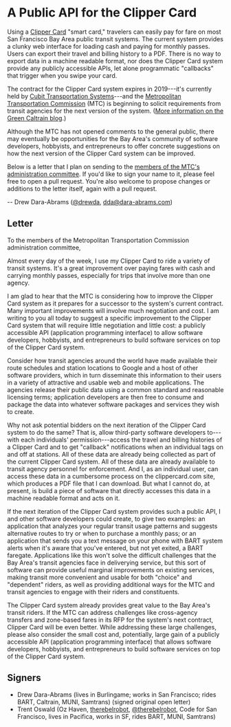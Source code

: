 A Public API for the Clipper Card
=================================
Using a [Clipper Card](https://www.clippercard.com) "smart card," travelers can easily pay for fare on most San Francisco Bay Area public transit systems. The current system provides a clunky web interface for loading cash and paying for monthly passes. Users can export their travel and billing history to a PDF. There is no way to export data in a machine readable format, nor does the Clipper Card system provide any publicly accessible APIs, let alone programmatic "callbacks" that trigger when you swipe your card.

The contract for the Clipper Card system expires in 2019---it's currently held by [Cubit Transportation Systems](http://cts.cubic.com/)---and the [Metropolitan Transportation Commission](http://www.mtc.ca.gov/) (MTC) is beginning to solicit requirements from transit agencies for the next version of the system. ([More information on the Green Caltrain blog](http://www.greencaltrain.com/2014/04/caltrain-cac-tomorrow-mtc-starting-to-take-feedback-on-clipper-2-0/).)

Although the MTC has not opened comments to the general public, there may eventually be opportunities for the Bay Area's community of software developers, hobbyists, and entrepreneurs to offer concrete suggestions on how the next version of the Clipper Card system can be improved.

Below is a letter that I plan on sending to the [members of the MTC's administration committee](http://www.mtc.ca.gov/about_mtc/standing_committees.htm). If you'd like to sign your name to it, please feel free to open a pull request. You're also welcome to propose changes or additions to the letter itself, again with a pull request. 

-- Drew Dara-Abrams ([@drewda](twitter.com/drewda), [dda@dara-abrams.com](mailto:dda@dara-abrams.com))

Letter
------

To the members of the Metropolitan Transportation Commission administration committee,

Almost every day of the week, I use my Clipper Card to ride a variety of transit systems. It's a great improvement over paying fares with cash and carrying monthly passes, especially for trips that involve more than one agency.

I am glad to hear that the MTC is considering how to improve the Clipper Card system as it prepares for a successor to the system's current contract. Many important improvements will involve much negotiation and cost. I am writing to you all today to suggest a specific improvement to the Clipper Card system that will require little negotiation and little cost: a publicly accessible API (application programming interface) to allow software developers, hobbyists, and entrepreneurs to build software services on top of the Clipper Card system.

Consider how transit agencies around the world have made available their route schedules and station locations to Google and a host of other software providers, which in turn disseminate this information to their users in a variety of attractive and usable web and mobile applications. The agencies release their public data using a common standard and reasonable licensing terms; application developers are then free to consume and package the data into whatever software packages and services they wish to create.

Why not ask potential bidders on the next iteration of the Clipper Card system to do the same? That is,  allow third-party software developers to---with each individuals' permission---access the travel and billing histories of a Clipper Card and to get "callback" notifications when an individual tags on and off at stations. All of these data are already being collected as part of the current Clipper Card system. All of these data are already available to transit agency personnel for enforcement. And I, as an individual user, can access these data in a cumbersome process on the clippercard.com site, which produces a PDF file that I can download. But what I cannot do, at present, is build a piece of software that directly accesses this data in a machine readable format and acts on it.

If the next iteration of the Clipper Card system provides such a public API, I and other software developers could create, to give two examples: an application that analyzes your regular transit usage patterns and suggests alternative routes to try or when to purchase a monthly pass; or an application that sends you a text message on your phone with BART system alerts when it's aware that you've entered, but not yet exited, a BART faregate. Applications like this won't solve the difficult challenges that the Bay Area's transit agencies face in deliverying service, but this sort of software can provide useful marginal improvements on existing services, making transit more convenient and usable for both "choice" and "dependent" riders, as well as providing additional ways for the MTC and transit agencies to engage with their riders and constituents.

The Clipper Card system already provides great value to the Bay Area's transit riders. If the MTC can address challenges like cross-agency transfers and zone-based fares in its RFP for the system's next contract, Clipper Card will be even better. While addressing these large challenges, please also consider the small cost and, potentially, large gain of a publicly accessible API (application programming interface) that allows software developers, hobbyists, and entrepreneurs to build software services on top of the Clipper Card system.



Signers
-------

* Drew Dara-Abrams (lives in Burlingame; works in San Francisco; rides BART, Caltrain, MUNI, Samtrans) (signed original open letter)
* Trent Oswald (Oz Haven, [therebelrobot](https://github.com/therebelrobot), [@therebelrobot](https://twitter.com/therebelrobot), Code for San Francisco, lives in Pacifica, works in SF, rides BART, MUNI, Samtrans) 
